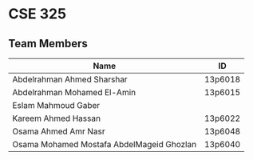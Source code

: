 # CSE 325
## Team Members
Name| ID
----|----
Abdelrahman Ahmed Sharshar|13p6018
Abdelrahman Mohamed El-Amin|13p6015
Eslam Mahmoud Gaber|
Kareem Ahmed Hassan| 13p6022
Osama Ahmed Amr Nasr| 13p6048
Osama Mohamed Mostafa AbdelMageid Ghozlan|13p6040
